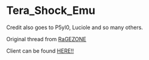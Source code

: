 # Tera_Shock_Emu

Credit also goes to P5yl0, Luciole and so many others.


Original thread from [RaGEZONE](https://forum.ragezone.com/threads/tera-shock-emu.1158469/)

Client can be found [HERE!!](https://mega.nz/file/HvYygT6B#fkRW9Lu2zYSTdpYs5O-UR_mCwlWtcY8o0M7k1o4ZMlA)
